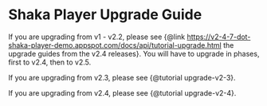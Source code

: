 # Shaka Player Upgrade Guide

If you are upgrading from v1 - v2.2, please see
{@link https://v2-4-7-dot-shaka-player-demo.appspot.com/docs/api/tutorial-upgrade.html
the upgrade guides from the v2.4 releases}.  You will have to upgrade in phases,
first to v2.4, then to v2.5.

If you are upgrading from v2.3, please see {@tutorial upgrade-v2-3}.

If you are upgrading from v2.4, please see {@tutorial upgrade-v2-4}.
